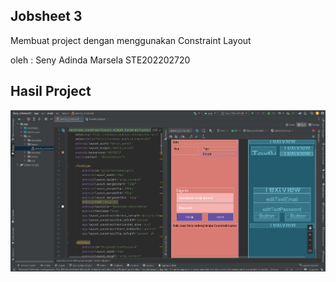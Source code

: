 ## Jobsheet 3
Membuat project dengan menggunakan Constraint Layout

oleh : Seny Adinda Marsela STE202202720

## Hasil Project
![](https://github.com/SenyAdinda/Seny_Jobsheet3/blob/main/Seny_Jobsheet3.png)
